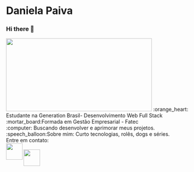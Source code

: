 # Daniela Paiva
### Hi there 👋
<img src = "https://github-readme-stats.vercel.app/api/top-langs/?username=DanielaPaiva&layout=compact&theme=synthwave" width = "400" height = "200">
:orange_heart: Estudante na Generation Brasil- Desenvolvimento Web Full Stack<br>
:mortar_board:Formada em Gestão Empresarial - Fatec<br>
:computer: Buscando desenvolver e aprimorar meus projetos. <br>
:speech_balloon:Sobre mim: Curto tecnologias, rolês, dogs e  séries.<br>
Entre em contato:<br>
<a target="_blank" href="link=mailto:danielapaiva386@gmail.com"> <img src = "https://cdn2.iconfinder.com/data/icons/social-icons-circular-color/512/gmail-512.png" align = "left"  "width =" 45 "height =" 45 " /> </a> <br>
<a target=" _blank" href="https://www.linkedin.com/in/daniela-de-paiva/"> <img src = "https://cdn.iconscout.com/icon/free/png-256/linkedin-42-151143.png" align = "left  "width =" 45 "height =" 45 "/> </a>

